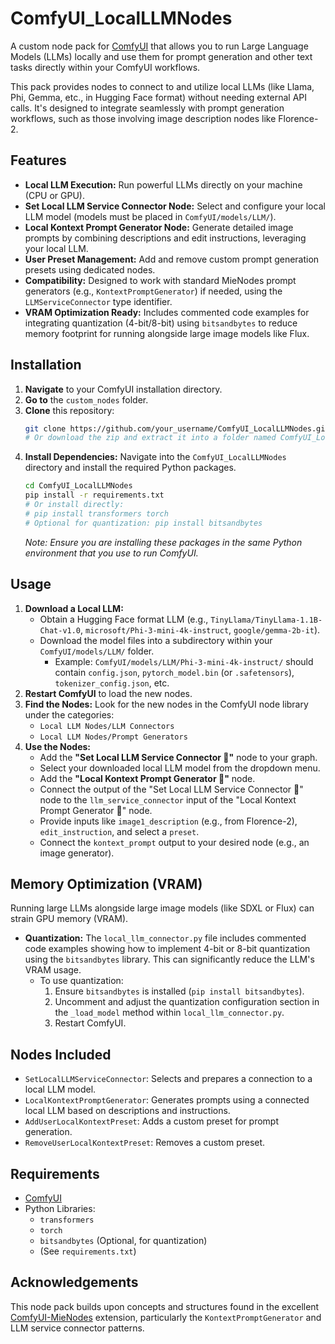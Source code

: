 # ComfyUI_LocalLLMNodes

A custom node pack for [ComfyUI](https://github.com/comfyanonymous/ComfyUI) that allows you to run Large Language Models (LLMs) locally and use them for prompt generation and other text tasks directly within your ComfyUI workflows.

This pack provides nodes to connect to and utilize local LLMs (like Llama, Phi, Gemma, etc., in Hugging Face format) without needing external API calls. It's designed to integrate seamlessly with prompt generation workflows, such as those involving image description nodes like Florence-2.

## Features

*   **Local LLM Execution:** Run powerful LLMs directly on your machine (CPU or GPU).
*   **Set Local LLM Service Connector Node:** Select and configure your local LLM model (models must be placed in `ComfyUI/models/LLM/`).
*   **Local Kontext Prompt Generator Node:** Generate detailed image prompts by combining descriptions and edit instructions, leveraging your local LLM.
*   **User Preset Management:** Add and remove custom prompt generation presets using dedicated nodes.
*   **Compatibility:** Designed to work with standard MieNodes prompt generators (e.g., `KontextPromptGenerator`) if needed, using the `LLMServiceConnector` type identifier.
*   **VRAM Optimization Ready:** Includes commented code examples for integrating quantization (4-bit/8-bit) using `bitsandbytes` to reduce memory footprint for running alongside large image models like Flux.

## Installation

1.  **Navigate** to your ComfyUI installation directory.
2.  **Go to** the `custom_nodes` folder.
3.  **Clone** this repository:
    ```bash
    git clone https://github.com/your_username/ComfyUI_LocalLLMNodes.git
    # Or download the zip and extract it into a folder named ComfyUI_LocalLLMNodes
    ```
4.  **Install Dependencies:** Navigate into the `ComfyUI_LocalLLMNodes` directory and install the required Python packages.
    ```bash
    cd ComfyUI_LocalLLMNodes
    pip install -r requirements.txt
    # Or install directly:
    # pip install transformers torch
    # Optional for quantization: pip install bitsandbytes
    ```
    *Note: Ensure you are installing these packages in the same Python environment that you use to run ComfyUI.*

## Usage

1.  **Download a Local LLM:**
    *   Obtain a Hugging Face format LLM (e.g., `TinyLlama/TinyLlama-1.1B-Chat-v1.0`, `microsoft/Phi-3-mini-4k-instruct`, `google/gemma-2b-it`).
    *   Download the model files into a subdirectory within your `ComfyUI/models/LLM/` folder.
        *   Example: `ComfyUI/models/LLM/Phi-3-mini-4k-instruct/` should contain `config.json`, `pytorch_model.bin` (or `.safetensors`), `tokenizer_config.json`, etc.
2.  **Restart ComfyUI** to load the new nodes.
3.  **Find the Nodes:** Look for the new nodes in the ComfyUI node library under the categories:
    *   `Local LLM Nodes/LLM Connectors`
    *   `Local LLM Nodes/Prompt Generators`
4.  **Use the Nodes:**
    *   Add the **"Set Local LLM Service Connector 🐑"** node to your graph.
    *   Select your downloaded local LLM model from the dropdown menu.
    *   Add the **"Local Kontext Prompt Generator 🐑"** node.
    *   Connect the output of the "Set Local LLM Service Connector 🐑" node to the `llm_service_connector` input of the "Local Kontext Prompt Generator 🐑" node.
    *   Provide inputs like `image1_description` (e.g., from Florence-2), `edit_instruction`, and select a `preset`.
    *   Connect the `kontext_prompt` output to your desired node (e.g., an image generator).

## Memory Optimization (VRAM)

Running large LLMs alongside large image models (like SDXL or Flux) can strain GPU memory (VRAM).

*   **Quantization:** The `local_llm_connector.py` file includes commented code examples showing how to implement 4-bit or 8-bit quantization using the `bitsandbytes` library. This can significantly reduce the LLM's VRAM usage.
    *   To use quantization:
        1.  Ensure `bitsandbytes` is installed (`pip install bitsandbytes`).
        2.  Uncomment and adjust the quantization configuration section in the `_load_model` method within `local_llm_connector.py`.
        3.  Restart ComfyUI.

## Nodes Included

*   `SetLocalLLMServiceConnector`: Selects and prepares a connection to a local LLM model.
*   `LocalKontextPromptGenerator`: Generates prompts using a connected local LLM based on descriptions and instructions.
*   `AddUserLocalKontextPreset`: Adds a custom preset for prompt generation.
*   `RemoveUserLocalKontextPreset`: Removes a custom preset.

## Requirements

*   [ComfyUI](https://github.com/comfyanonymous/ComfyUI)
*   Python Libraries:
    *   `transformers`
    *   `torch`
    *   `bitsandbytes` (Optional, for quantization)
    *   (See `requirements.txt`)

## Acknowledgements

This node pack builds upon concepts and structures found in the excellent [ComfyUI-MieNodes](https://github.com/MieMieeeee/ComfyUI-MieNodes) extension, particularly the `KontextPromptGenerator` and LLM service connector patterns.

